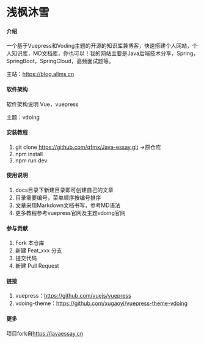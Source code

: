 # 浅枫沐雪

#### 介绍
一个基于Vuepress和Voding主题的开源的知识库兼博客，快速搭建个人网站，个人知识库，MD文档库，你也可以！我的网站主要是Java后端技术分享，Spring，SpringBoot，SpringCloud，高频面试题等。

主站：<https://blog.allms.cn>

#### 软件架构
软件架构说明
Vue，vuepress

主题：vdoing

#### 安装教程

1.  git clone https://github.com/qfmx/Java-essay.git ->原仓库
2.  npm install
3.  npm run dev

#### 使用说明

1.  docs目录下新建目录即可创建自己的文章
2.  目录需要编号，菜单顺序按编号排序
3.  文章采用Markdown文档书写，参考MD语法
4.  更多教程参考vuepress官网及主题vdoing官网


#### 参与贡献

1.  Fork 本仓库
2.  新建 Feat_xxx 分支
3.  提交代码
4.  新建 Pull Request

#### 链接
1. vuepress：<https://github.com/vuejs/vuepress>
2. vdoing-theme：<https://github.com/xugaoyi/vuepress-theme-vdoing>

#### 更多
项目fork自<https://javaessay.cn>
